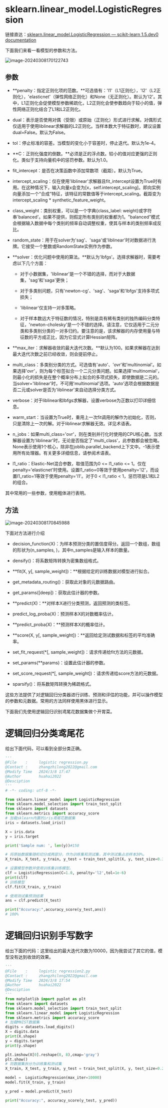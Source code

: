 # sklearn.linear_model.LogisticRegression

链接直达：[sklearn.linear_model.LogisticRegression — scikit-learn 1.5.dev0 documentation](https://scikit-learn.org/dev/modules/generated/sklearn.linear_model.LogisticRegression.html#sklearn.linear_model.LogisticRegression)

下面我们来看一看模型的参数和方法。

![image-20240308170122743](https://dradon.oss-cn-hangzhou.aliyuncs.com/img/image-20240308170122743.png)

## 参数

- **penalty：指定正则化项的范数。**可选值有：'l1'（L1正则化），'l2'（L2正则化），'elasticnet'（弹性网络正则化）和None（无正则化）。默认为'l2'。其中，L1正则化会促使模型参数稀疏化，L2正则化会使参数趋向于较小的值，弹性网络正则化结合了L1和L2正则化。

- dual：表示是否使用对偶（受限）或原始（正则化）形式进行求解。对偶形式仅适用于使用liblinear求解器的L2正则化。当样本数大于特征数时，建议设置dual=False。默认为False。

- tol：停止标准的容差。当模型的变化小于容差时，停止迭代。默认为1e-4。

- **C：正则化强度的倒数。**必须是正的浮点数。较小的值对应更强的正则化。类似于支持向量机中的惩罚参数。默认为1.0。

- fit_intercept：是否在决策函数中添加常数项（截距）。默认为True。

- intercept_scaling：仅在使用'liblinear'求解器且fit_intercept设置为True时有用。在这种情况下，输入向量x会变为[x，self.intercept_scaling]。即向实例向量添加一个“合成”特征，该特征的常数值等于intercept_scaling。截距变为intercept_scaling * synthetic_feature_weight。

- class_weight：类别权重，可以是一个字典{class_label: weight}或字符串'balanced'。如果不提供，则假定所有类别的权重都为1。"balanced"模式会根据输入数据中每个类别的频率自动调整权重，使其与样本的类别频率成反比。

- random_state：用于在solver为'sag'、'saga'或'liblinear'时对数据进行洗牌。它接受一个整数或RandomState实例作为参数。

- **solver：优化问题中使用的算法。**默认为'lbfgs'。选择求解器时，需要考虑以下几个方面：
  - 对于小数据集，'liblinear'是一个不错的选择，而对于大数据集，'sag'和'saga'更快；
  
  - 对于多类别问题，只有'newton-cg'、'sag'、'saga'和'lbfgs'支持多项式损失；
  
  - 'liblinear'仅支持一对多策略。
  
  - 对于样本数远大于特征数的情况，特别是具有稀有类别的独热编码分类特征，'newton-cholesky'是一个不错的选择。请注意，它仅适用于二元分类和多类别分类的一对多归约。要注意的是，该求解器的内存使用量与特征数的平方成正比，因为它显式计算Hessian矩阵。

- **max_iter：求解器收敛的最大迭代次数。**默认为100。如果求解器在达到最大迭代次数之前已经收敛，则会提前停止。

- multi_class：多类别分类的方式。可选值有'auto'、'ovr'和'multinomial'。如果选择'ovr'，则为每个标签拟合一个二元分类问题。如果选择'multinomial'，则最小化的损失是在整个概率分布上拟合的多项式损失，即使数据是二元的。当solver='liblinear'时，不可用'multinomial'选项。'auto'选项会根据数据是否二元或solver是否为'liblinear'来自动选择分类方式。

- verbose：对于liblinear和lbfgs求解器，设置verbose为正数以打印详细信息。

- warm_start：当设置为True时，重用上一次fit调用的解作为初始化，否则，只是清除上一次的解。对于liblinear求解器无效。详见术语表。

- n_jobs：如果multi_class='ovr'，则在类别并行化时使用的CPU核心数。当求解器设置为'liblinear'时，无论是否指定了'multi_class'，此参数都会被忽略。None表示使用1个核心，除非在joblib.parallel_backend上下文中。-1表示使用所有处理器。有关更多详细信息，请参阅术语表。

- l1_ratio：Elastic-Net混合参数，取值范围为0 <= l1_ratio <= 1。仅在penalty='elasticnet'时使用。设置l1_ratio=0等效于使用penalty='l2'，而设置l1_ratio=1等效于使用penalty='l1'。对于0 < l1_ratio < 1，惩罚项是L1和L2的组合。

其中常用的一些参数，使用粗体进行表明。

## 方法

![image-20240308170845988](https://dradon.oss-cn-hangzhou.aliyuncs.com/img/image-20240308170845988.png)

下面对方法进行介绍

- decision_function(X)：为样本预测分类的置信度得分。返回一个数组，数组的形状为(n_samples, )，其中n_samples是输入样本的数量。

- densify()：将系数矩阵转换为密集数组格式。

- **fit(X, y[, sample_weight])：**根据给定的训练数据对模型进行拟合。

- get_metadata_routing()：获取此对象的元数据路由。

- get_params([deep])：获取此估计器的参数。

- **predict(X)：**对样本X进行分类预测，返回预测的类标签。

- predict_log_proba(X)：预测样本X的对数概率估计。

- **predict_proba(X)：**预测样本X的概率估计。

- **score(X, y[, sample_weight])：**返回给定测试数据和标签的平均准确率。

- set_fit_request(*[, sample_weight])：请求传递给fit方法的元数据。

- set_params(**params)：设置此估计器的参数。

- set_score_request(*[, sample_weight])：请求传递给score方法的元数据。

- sparsify()：将系数矩阵转换为稀疏格式。

这些方法提供了对逻辑回归分类器进行训练、预测和评估的功能，并可以操作模型的参数和元数据。常用的方法同样使用黑体进行显示。

下面我们先使用逻辑回归识别鸢尾花数据集做个开胃菜。

# 逻辑回归分类鸢尾花

给出下面代码，可以看到全部分类正确。

```python
'''
@File    :     logistic regression.py    
@Contact :     zhangzhilong2022@gmail.com
@Modify Time   2024/3/8 17:47   
@Author        huahai2022
@Desciption
'''
# -*- coding: utf-8 -*-

from sklearn.linear_model import LogisticRegression
from sklearn.model_selection import train_test_split
from sklearn import datasets
from sklearn.metrics import accuracy_score
# 加载sklearn内置的iris鸢尾花数据集
iris = datasets.load_iris()

X = iris.data
y = iris.target

print('Sample num: ', len(y))#150

# 将原始数据集随机切分成两部分，作为训练集和测试集，其中测试集占总样本30%。
X_train, X_test, y_train, y_test = train_test_split(X, y, test_size=0.3, random_state=42)

# 设置模型参数并使用训练集训练模型。
clf = LogisticRegression(C=1.0, penalty='l2',tol=1e-6)
print(clf)
# 训练模型
clf.fit(X_train, y_train)

# 使用测试集预测结果
ans = clf.predict(X_test)

print("Accuracy:",accuracy_score(y_test,ans))
# 100%
```

# 逻辑回归识别手写数字

给出下面的代码：这里给出的最大迭代次数为10000，因为我尝试了其它的值，模型没有达到收敛的效果。

```python
'''
@File    :     logistic regression2.py    
@Contact :     zhangzhilong2022@gmail.com
@Modify Time   2024/3/8 17:54   
@Author        huahai2022
@Desciption
'''
from matplotlib import pyplot as plt
from sklearn import datasets
from sklearn.model_selection import train_test_split
from sklearn.linear_model import LogisticRegression
from sklearn.metrics import accuracy_score
# 加载MNIST数据集
digits = datasets.load_digits()
X = digits.data
print(X.shape)
y = digits.target
print(y.shape)

plt.imshow(X[0].reshape(8, 8),cmap='gray')
plt.show()
# 将数据集拆分为训练集和测试集
X_train, X_test, y_train, y_test = train_test_split(X, y, test_size=0.2, random_state=42)

model =  LogisticRegression(max_iter=10000)
model.fit(X_train, y_train)

y_pred = model.predict(X_test)

print("Accuracy:", accuracy_score(y_test, y_pred))
```

